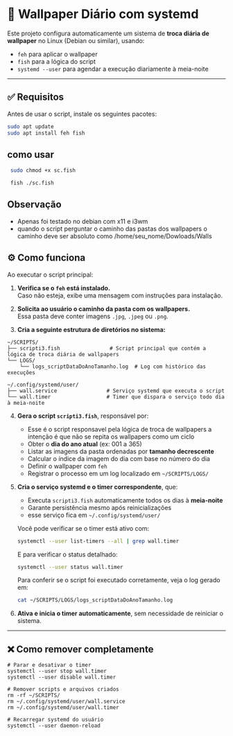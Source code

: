 # 📄 Wallpaper Diário com systemd 

Este projeto configura automaticamente um sistema de **troca diária de wallpaper** no Linux (Debian ou similar), usando:
- `feh` para aplicar o wallpaper
- `fish` para a lógica do script
- `systemd --user` para agendar a execução diariamente à meia-noite

---

## ✅ Requisitos

Antes de usar o script, instale os seguintes pacotes:

```bash
sudo apt update
sudo apt install feh fish

```
## como usar 
```bash
 sudo chmod +x sc.fish

 fish ./sc.fish
 ```


## Observação
- Apenas foi testado no debian com x11 e i3wm
- quando o script perguntar o caminho das pastas dos wallpapers o caminho deve ser absoluto como /home/seu_nome/Dowloads/Walls


## ⚙️ Como funciona

Ao executar o script principal:

1. **Verifica se o `feh` está instalado.**  
   Caso não esteja, exibe uma mensagem com instruções para instalação.

2. **Solicita ao usuário o caminho da pasta com os wallpapers.**  
   Essa pasta deve conter imagens `.jpg`, `.jpeg` ou `.png`.

3. **Cria a seguinte estrutura de diretórios no sistema:**

```
~/SCRIPTS/
├── scripti3.fish                # Script principal que contém a lógica de troca diária de wallpapers
└── LOGS/
    └── logs_scriptDataDoAnoTamanho.log  # Log com histórico das execuções

~/.config/systemd/user/
├── wall.service                # Serviço systemd que executa o script
└── wall.timer                  # Timer que dispara o serviço todo dia à meia-noite
```

4. **Gera o script `scripti3.fish`**, responsável por:
   - Esse é o script responsavel pela lógica de troca de wallpapers a intenção é que não se repita os wallpapers como um ciclo
   - Obter o **dia do ano atual** (ex: 001 a 365)
   - Listar as imagens da pasta ordenadas por **tamanho decrescente**
   - Calcular o índice da imagem do dia com base no número do dia
   - Definir o wallpaper com `feh`
   - Registrar o processo em um log localizado em `~/SCRIPTS/LOGS/`

5. **Cria o serviço systemd e o timer correspondente**, que:
   - Executa `scripti3.fish` automaticamente todos os dias à **meia-noite**
   - Garante persistência mesmo após reinicializações
   - esse serviço fica em `~/.config/systemd/user/`

   Você pode verificar se o timer está ativo com:

   ```bash
   systemctl --user list-timers --all | grep wall.timer
   ```

   E para verificar o status detalhado:

   ```bash
   systemctl --user status wall.timer
   ```

   Para conferir se o script foi executado corretamente, veja o log gerado em:

   ```bash
   cat ~/SCRIPTS/LOGS/logs_scriptDataDoAnoTamanho.log
   ```


6. **Ativa e inicia o timer automaticamente**, sem necessidade de reiniciar o sistema.

---




## ❌ Como remover completamente
```
# Parar e desativar o timer
systemctl --user stop wall.timer
systemctl --user disable wall.timer

# Remover scripts e arquivos criados
rm -rf ~/SCRIPTS/
rm ~/.config/systemd/user/wall.service
rm ~/.config/systemd/user/wall.timer

# Recarregar systemd do usuário
systemctl --user daemon-reload

```

